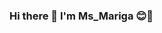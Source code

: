 ### Hi there 👋 I'm Ms_Mariga 😊🍍

<!--
**Mariga-M/Mariga-M** is a ✨ _special_ ✨ repository because its `README.md` (this file) appears on your GitHub profile.

Here are some ideas to get you started:

- 🌱 I’m a Software Developer focusing on Front-End development.
-->
